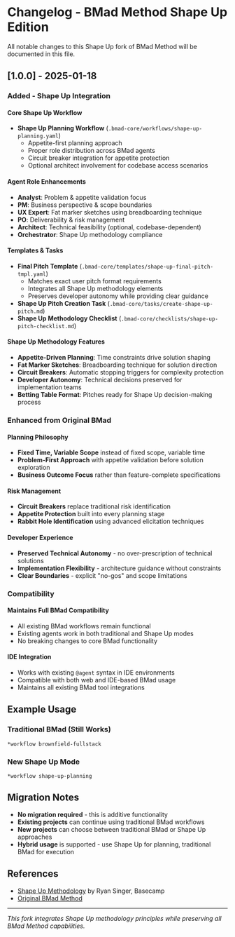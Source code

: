 # Changelog - BMad Method Shape Up Edition

All notable changes to this Shape Up fork of BMad Method will be documented in this file.

## [1.0.0] - 2025-01-18

### Added - Shape Up Integration

#### Core Shape Up Workflow
- **Shape Up Planning Workflow** (`.bmad-core/workflows/shape-up-planning.yaml`)
  - Appetite-first planning approach
  - Proper role distribution across BMad agents
  - Circuit breaker integration for appetite protection
  - Optional architect involvement for codebase access scenarios

#### Agent Role Enhancements
- **Analyst**: Problem & appetite validation focus
- **PM**: Business perspective & scope boundaries 
- **UX Expert**: Fat marker sketches using breadboarding technique
- **PO**: Deliverability & risk management
- **Architect**: Technical feasibility (optional, codebase-dependent)
- **Orchestrator**: Shape Up methodology compliance

#### Templates & Tasks
- **Final Pitch Template** (`.bmad-core/templates/shape-up-final-pitch-tmpl.yaml`)
  - Matches exact user pitch format requirements
  - Integrates all Shape Up methodology elements
  - Preserves developer autonomy while providing clear guidance
- **Shape Up Pitch Creation Task** (`.bmad-core/tasks/create-shape-up-pitch.md`)
- **Shape Up Methodology Checklist** (`.bmad-core/checklists/shape-up-pitch-checklist.md`)

#### Shape Up Methodology Features
- **Appetite-Driven Planning**: Time constraints drive solution shaping
- **Fat Marker Sketches**: Breadboarding technique for solution direction
- **Circuit Breakers**: Automatic stopping triggers for complexity protection
- **Developer Autonomy**: Technical decisions preserved for implementation teams
- **Betting Table Format**: Pitches ready for Shape Up decision-making process

### Enhanced from Original BMad

#### Planning Philosophy
- **Fixed Time, Variable Scope** instead of fixed scope, variable time
- **Problem-First Approach** with appetite validation before solution exploration
- **Business Outcome Focus** rather than feature-complete specifications

#### Risk Management
- **Circuit Breakers** replace traditional risk identification
- **Appetite Protection** built into every planning stage
- **Rabbit Hole Identification** using advanced elicitation techniques

#### Developer Experience
- **Preserved Technical Autonomy** - no over-prescription of technical solutions
- **Implementation Flexibility** - architecture guidance without constraints
- **Clear Boundaries** - explicit "no-gos" and scope limitations

### Compatibility

#### Maintains Full BMad Compatibility
- All existing BMad workflows remain functional
- Existing agents work in both traditional and Shape Up modes
- No breaking changes to core BMad functionality

#### IDE Integration
- Works with existing `@agent` syntax in IDE environments
- Compatible with both web and IDE-based BMad usage
- Maintains all existing BMad tool integrations

## Example Usage

### Traditional BMad (Still Works)
```
*workflow brownfield-fullstack
```

### New Shape Up Mode
```
*workflow shape-up-planning
```

## Migration Notes

- **No migration required** - this is additive functionality
- **Existing projects** can continue using traditional BMad workflows
- **New projects** can choose between traditional BMad or Shape Up approaches
- **Hybrid usage** is supported - use Shape Up for planning, traditional BMad for execution

## References

- [Shape Up Methodology](https://basecamp.com/shapeup) by Ryan Singer, Basecamp
- [Original BMad Method](https://github.com/bmad-method/bmad-method)

---

*This fork integrates Shape Up methodology principles while preserving all BMad Method capabilities.*
